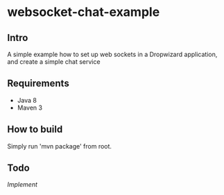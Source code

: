 # websocket-chat-example

## Intro
A simple example how to set up web sockets in a Dropwizard application, and create a simple chat service

## Requirements
- Java 8
- Maven 3

## How to build
Simply run 'mvn package' from root.

## Todo
*Implement*
